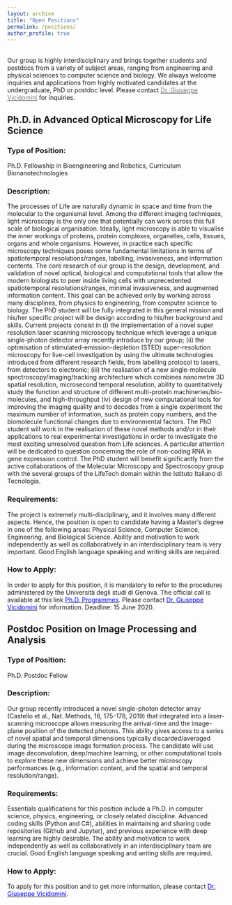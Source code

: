 ```yaml
---
layout: archive
title: "Open Positions"
permalink: /positions/
author_profile: true
---
```

<br>
Our group is highly interdisciplinary and brings together students and postdocs from a variety of subject areas, ranging from engineering and physical sciences to computer science and biology. We always welcome inquiries and applications from highly motivated candidates at the undergraduate, PhD or postdoc level. Please contact <a href="mailto:giuseppe.vicidomini@iit.it?subject=Spontaneous%20Application%20Vicidomini%20Lab"><span style="color:gray">Dr. Giuseppe Vicidomini</span></a> for inquiries.

<h2>Ph.D. in Advanced Optical Microscopy for Life Science</h2>
<h3>Type of Position:</h3>
Ph.D. Fellowship in Bioengineering and Robotics, Curriculum Bionanotechnologies
<h3>Description:</h3>
The processes of Life are naturally dynamic in space and time from the molecular to the organismal level. Among the different imaging techniques, light microscopy is the only one that potentially can work across this full scale of biological organisation. Ideally, light microscopy is able to visualise the inner workings of proteins, protein complexes, organelles, cells, tissues, organs and whole organisms. However, in practice each specific microscopy techniques poses some fundamental limitations in terms of spatiotemporal resolutions/ranges, labelling, invasiveness, and information contents.
The core research of our group is the design, development, and validation of novel optical, biological and computational tools that allow the modern biologists to peer inside living cells with unprecedented spatiotemporal resolutions/ranges, minimal invasiveness, and augmented information content. This goal can be achieved only by working across many disciplines, from physics to engineering, from computer science to biology.
The PhD student will be fully integrated in this general mission and his/her specific project will be design according to his/her background and skills. Current projects consist in (i) the implementation of a novel super resolution laser scanning microscopy technique which leverage a unique single-photon detector array recently introduce by our group; (ii) the optimisation of stimulated-emission-depletion (STED) super-resolution microscopy for live-cell investigation by using the ultimate technologies introduced from different research fields, from labelling protocol to lasers, from detectors to electronic; (iii) the realisation of a new single-molecule spectroscopy/imaging/tracking architecture which combines nanometre 3D spatial resolution, microsecond temporal resolution, ability to quantitatively study the function and structure of different multi-protein machineries/bio-molecules, and high-throughput (iv) design of new computational tools for improving the imaging quality and to decodes from a single experiment the maximum number of information, such as protein copy numbers, and the biomolecule functional changes due to environmental factors.
The PhD student will work in the realisation of these novel methods and/or in their applications to real experimental investigations in order to investigate the most exciting unresolved question from Life sciences. A particular attention will be dedicated to question concerning the role of non-coding RNA in gene expression control.
The PhD student will benefit significantly from the active collaborations of the Molecular Microscopy and Spectroscopy group with the several groups of the LifeTech domain within the Istituto Italiano di Tecnologia.
<h3>Requirements:</h3>
The project is extremely multi-disciplinary, and it involves many different aspects. Hence, the position is open to candidate having a Master’s degree in one of the following areas: Physical Science, Computer Science, Engineering, and Biological Science. Ability and motivation to work independently as well as collaboratively in an interdisciplinary team is very important. Good English language speaking and writing skills are required.
<h3>How to Apply:</h3>
In order to apply for this position, it is mandatory to refer to the procedures administered by the Università degli studi di Genova. The official call is available at this link <a href="https://unige.it/en/usg/en/phd-programmes"><span style="color:blue">Ph.D. Programmes</span></a>. Please contact <a href="mailto:giuseppe.vicidomini@iit.it?subject=Spontaneous%20Application%20Vicidomini%20Lab"><span style="color:blue">Dr. Giuseppe Vicidomini</span></a> for information. Deadline: 15 June 2020.

<h2>Postdoc Position on Image Processing and Analysis</h2>
<h3>Type of Position:</h3>
Ph.D. Postdoc Fellow
<h3>Description:</h3>
Our group recently introduced a novel single-photon detector array (Castello et al., Nat. Methods, 16, 175–178, 2019) that integrated into a laser-scanning microscope allows measuring the arrival-time and the image-plane position of the detected photons. This ability gives access to a series of novel spatial and temporal dimensions typically discarded/averaged during the microscope image formation process. The candidate will use image deconvolution, deep/machine learning, or other computational tools to explore these new dimensions and achieve better microscopy performances (e.g., information content, and the spatial and temporal resolution/range).
<h3>Requirements:</h3>
Essentials qualifications for this position include a Ph.D. in computer science, physics, engineering, or closely related discipline. Advanced coding skills (Python and C#), abilities in maintaining and sharing code repositories (Github and Jupyter), and previous experience with deep learning are highly desirable. The ability and motivation to work independently as well as collaboratively in an interdisciplinary team are crucial. Good English language speaking and writing skills are required.
<h3>How to Apply:</h3>
To apply for this position and to get more information, please contact <a href="mailto:giuseppe.vicidomini@iit.it?subject=Spontaneous%20Application%20Vicidomini%20Lab"><span style="color:blue">Dr. Giuseppe Vicidomini</span></a>.  

